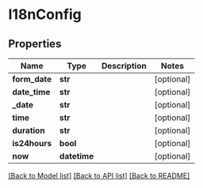 # I18nConfig

## Properties
Name | Type | Description | Notes
------------ | ------------- | ------------- | -------------
**form_date** | **str** |  | [optional] 
**date_time** | **str** |  | [optional] 
**_date** | **str** |  | [optional] 
**time** | **str** |  | [optional] 
**duration** | **str** |  | [optional] 
**is24hours** | **bool** |  | [optional] 
**now** | **datetime** |  | [optional] 

[[Back to Model list]](../README.md#documentation-for-models) [[Back to API list]](../README.md#documentation-for-api-endpoints) [[Back to README]](../README.md)


